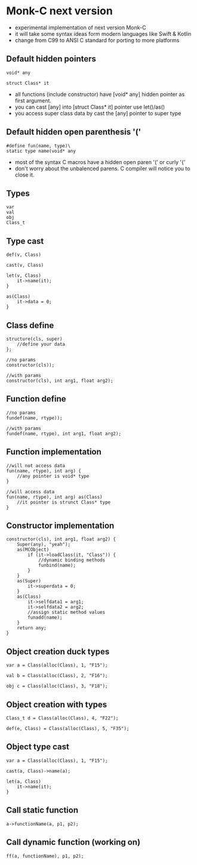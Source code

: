 # Monk-C next version

- experimental implementation of next version Monk-C
- it will take some syntax ideas form modern languages like Swift & Kotlin
- change from C99 to ANSI C standard for porting to more platforms

## Default hidden pointers

    void* any

    struct Class* it

- all functions (include constructor) have [void* any] hidden pointer as first argument.
- you can cast [any] into [struct Class* it] pointer use let()/as()
- you access super class data by cast the [any] pointer to super type

## Default hidden open parenthesis '(' 

    #define fun(name, type)\
    static type name(void* any

- most of the syntax C macros have a hidden open paren '(' or curly '{'
- don't worry about the unbalenced parens. C compiler will notice you to close it.

## Types

    var
    val
    obj
    Class_t

## Type cast

    def(v, Class)

    cast(v, Class)

    let(v, Class)
        it->name(it);
    }

    as(Class)
        it->data = 0;
    }

## Class define

    structure(cls, super)
        //define your data
    };

    //no params
    constructor(cls));

    //with params
    constructor(cls), int arg1, float arg2);

## Function define

    //no params
    fundef(name, rtype));

    //with params
    fundef(name, rtype), int arg1, float arg2);

## Function implementation

    //will not access data
    fun(name, rtype), int arg) {
        //any pointer is void* type
    }

    //will access data
    fun(name, rtype), int arg) as(Class)
        //it pointer is strunct Class* type
    }

## Constructor implementation

    constructor(cls), int arg1, float arg2) {
        Super(any), "yeah");
        as(MCObject)
            if (it->loadClass(it, "Class")) {
                //dynamic binding methods
                funbind(name);
            }
        }
        as(Super)
            it->superdata = 0;
        }
        as(Class)
            it->selfdata1 = arg1;
            it->selfdata2 = arg2;
            //assign static method values
            funadd(name);
        }
        return any;
    }

## Object creation duck types

    var a = Class(alloc(Class), 1, "F15");

    val b = Class(alloc(Class), 2, "F16");

    obj c = Class(alloc(Class), 3, "F18");

## Object creation with types

    Class_t d = Class(alloc(Class), 4, "F22");

    def(e, Class) = Class(alloc(Class), 5, "F35");

## Object type cast

    var a = Class(alloc(Class), 1, "F15");

    cast(a, Class)->name(a);

    let(a, Class)
        it->name(it);
    }

## Call static function

    a->functionName(a, p1, p2);

## Call dynamic function (working on)

    ff(a, functionName), p1, p2);

